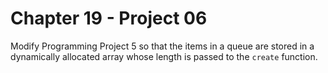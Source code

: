 # Chapter 19 - Project 06

Modify Programming Project 5 so that the items in a queue are stored in a
dynamically allocated array whose length is passed to the `create` function.
